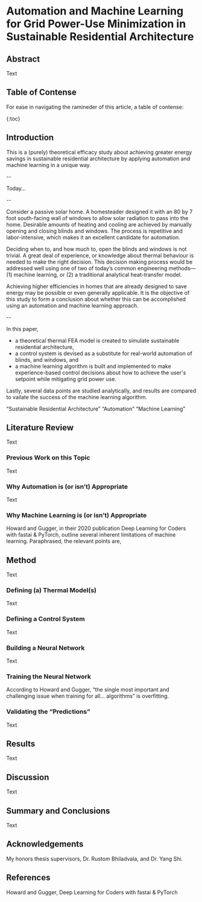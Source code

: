 # Automation and Machine Learning for Grid Power-Use Minimization in Sustainable Residential Architecture



## Abstract

Text

## Table of Contense 

For ease in navigating the ramineder of this article, a table of contense:

{:toc}

## Introduction

This is a (purely) theoretical efficacy study about achieving greater energy savings in sustainable residential architecture by applying automation and machine learning in a unique way. 

--

Today…

--

Consider a passive solar home. A homesteader designed it with an 80 by 7 foot south-facing wall of windows to allow solar radiation to pass into the home. Desirable amounts of heating and cooling are achieved by manually opening and closing blinds and windows. The process is repetitive and labor-intensive, which makes it an excellent candidate for automation. 

Deciding when to, and how much to, open the blinds and windows is not trivial. A great deal of experience, or knowledge about thermal behaviour is needed to make the right decision. This decision making process would be addressed well using one of two of today’s common engineering methods—(1) machine learning, or (2) a traditional analytical heat-transfer model.

Achieving higher efficiencies in homes that are already designed to save energy may be possible or even generally applicable. It is the objective of this study to form a conclusion about whether this can be accomplished using an automation and machine learning approach.

--

In this paper,
- a theoretical thermal FEA model is created to simulate sustainable residential architecture,
- a control system is devised as a substitute for real-world automation of blinds, and windows, and 
- a machine learning algorithm is built and implemented to make experience-based control decisions about how to achieve the user's setpoint while mitigating grid power use.

Lastly, several data points are studied analytically, and results are compared to vailate the success of the machine learning algorithm.

“Sustainable Residential Architecture”
“Automation”
“Machine Learning”

## Literature Review

Text

### Previous Work on this Topic

Text

### Why Automation is (or isn’t) Appropriate

Text

### Why Machine Learning is (or isn’t) Appropriate

Howard and Gugger, in their 2020 publication Deep Learning for Coders with fastai & PyTorch, outline several inherent limitations of machine learning. Paraphrased, the relevant points are,


## Method

Text

### Defining (a) Thermal Model(s)

Text

### Defining a Control System

Text

### Building a Neural Network

Text

### Training the Neural Network

According to Howard and Gugger, “the single most important and challenging issue when training for all… algorithms” is overfitting.

### Validating the “Predictions”

Text

## Results

Text

## Discussion

Text

## Summary and Conclusions

Text

## Acknowledgements

My honors thesis supervisors, 
Dr. Rustom Bhiladvala, and 
Dr. Yang Shi.



## References

Howard and Gugger, Deep Learning for Coders with fastai & PyTorch


[^1]: This is the footnote.
